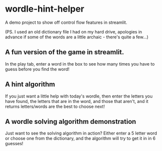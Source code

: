 # wordle-hint-helper
A demo project to show off control flow features in streamlit.

(PS. I used an old dictionary file I had on my hard drive, apologies in advance if some of the words are a little archaic - there's quite a few...)

## A fun version of the game in streamlit.

In the play tab, enter a word in the box to see how many times you have to guess before you find the word!

## A hint algorithm

If you just want a little help with today's wordle, then enter the letters you have found, the letters that are in the word, and those that aren't, and it returns letters/words are the best to choose next!

## A wordle solving algorithm demonstration

Just want to see the solving algorithm in action? Either enter a 5 letter word or choose one from the dictionary, and the algorithm will try to get it in in 6 guesses!